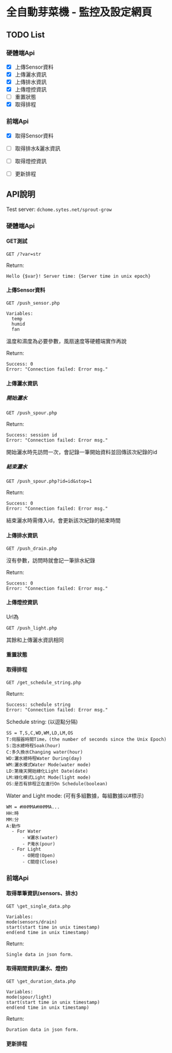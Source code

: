 # 全自動芽菜機 - 監控及設定網頁

## TODO List
### 硬體端Api
- [x] 上傳Sensor資料
- [x] 上傳灑水資訊
- [x] 上傳排水資訊
- [x] 上傳燈控資訊
- [ ] 重置狀態
- [x] 取得排程

### 前端Api
- [x] 取得Sensor資料
- [ ] 取得排水&灑水資訊
- [ ] 取得燈控資訊
- [ ] 更新排程




## API說明

Test server: ```dchome.sytes.net/sprout-grow```

### 硬體端Api
#### GET測試
```
GET /?var=str
```
Return:
```
Hello {$var}! Server time: {Server time in unix epoch}
```

#### 上傳Sensor資料
```
GET /push_sensor.php
```
```
Variables:
  temp
  humid
  fan
```
溫度和濕度為必要參數，風扇速度等硬體端實作再說

Return:
```
Success: 0
Error: "Connection failed: Error msg."
```

#### 上傳灑水資訊
##### 開始灑水
```
GET /push_spour.php
```
Return:
```
Success: session id
Error: "Connection failed: Error msg."
```
開始灑水時先訪問一次，會記錄一筆開始資料並回傳該次紀錄的id

##### 結束灑水
```
GET /push_spour.php?id=id&stop=1
```
Return:
```
Success: 0
Error: "Connection failed: Error msg."
```
結束灑水時需傳入id，會更新該次紀錄的結束時間


#### 上傳排水資訊
```
GET /push_drain.php
```
沒有參數，訪問時就會記一筆排水紀錄

Return:
```
Success: 0
Error: "Connection failed: Error msg."
```

#### 上傳燈控資訊
Url為
```
GET /push_light.php
```
其餘和上傳灑水資訊相同

#### 重置狀態

#### 取得排程
```
GET /get_schedule_string.php
```
Return:
```
Success: schedule string
Error: "Connection failed: Error msg."
```
Schedule string: (以逗點分隔)
```
SS = T,S,C,WD,WM,LD,LM,OS
T:伺服器時間Time，(the number of seconds since the Unix Epoch)
S:泡水總時程Soak(hour)
C:多久換水Changing water(hour)
WD:灑水總時程Water During(day)
WM:灑水模式Water Mode(water mode)
LD:第幾天開始綠化Light Date(date)
LM:綠化模式Light Mode(light mode)
OS:是否有排程正在進行On Schedule(boolean)
```
Water and Light mode: (可有多組數據，每組數據以#標示)
```
WM = #HHMMA#HHMMA...
HH:時
MM:分
A:動作
  - For Water
	  - W灑水(water)
	  - P淹水(pour)
  - For Light
	  - O開燈(Open)
	  - C關燈(Close)
```
### 前端Api
#### 取得單筆資訊(sensors、排水)
```
GET \get_single_data.php
```
```
Variables:
mode(sensors/drain)
start(start time in unix timestamp)
end(end time in unix timestamp)
```
Return:
```
Single data in json form.
```

#### 取得期間資訊(灑水、燈控)
```
GET \get_duration_data.php
```
```
Variables:
mode(spour/light)
start(start time in unix timestamp)
end(end time in unix timestamp)
```
Return:
```
Duration data in json form.
```

#### 更新排程